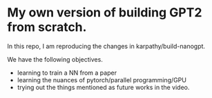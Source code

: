 # My own version of building GPT2 from scratch. 

In this repo, I am reproducing the changes in karpathy/build-nanogpt. 

We have the following objectives.

- learning to train a NN from a paper
- learning the nuances of pytorch/parallel programming/GPU
- trying out the things mentioned as future works in the video.
